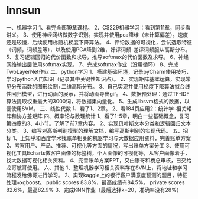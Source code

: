 # Innsun
一、机器学习
1、看完全部19章课程。
2、CS229机器学习：看到第11章，同步看讲义。
3、使用神经网络做数字识别。实现并使用pca降维（未计算偏差）。速度还是较慢，后续使用梯随机梯度下降算法。
4、评论数据的可视化，尝试选取特征（词频，词频差等），以及使用PCA降到2维，好评词频-差评词频服从高斯分布。
5、复习逻辑回归的代价函数和求导，推导softmax的代价函数及求导。
6、神经网络输出层使用softmax实现。
7、完成softmax作业（没用循环）
8、完成TwoLayerNet作业
二、python学习
1、搭建基础环境，记录pyCharm使用技巧，学习python入门知识（记录其中关键性知识点）。
2、实现矩阵基本运算，实现常见分布函数的图形绘制+二维高斯分布。
3、自己实现并使用梯度下降算法拟合线性回归模型，进行动画的展示，并将动画导出gif。
4、数据预处理：通过TF-IDF算法提取权重最大的3000词，将数据集向量化。
5、生成libsvm格式的数据，以便使用SVM。
三、线性代数
1、看了1、2章。
2、看184页应用2：统计学-相关矩阵和协方差矩阵
四、概率论与数理统计
1、看了1-5章，明白一些基础概念，复习第四章的3、4小节。了解了前7章内容。
2、实现贝叶斯文本分类和逻辑回归文本分类。
3、编写对高斯判别模型的理解文档，编写高斯判别的实现代码。
五、招标
1、上知乎和百度学术找账单相关的机器学习与大数据应用资料，完善账单方案
2、考察用户、产品、推荐、可视化等方面的情况，写出账单方案分工
3、使用可视化工具Echarts做客户画像的标签树，个人画像的可视化等，从客户画像着手，找大数据可视化相关资料。
4、完善账单方案PPT，交由康哥和杨总审核，已交给龙哥航哥使用。
六、其他
1、整理机器学习相关资料存在SVN上，将地址和学习流程发给佛哥进行学习。
2、实现kaggle上的银行客户满意度预测的题目，特征处理+xgboost。
public scores 83.8%，最高成绩有84.5%。
private scores 82.6%，最高82.9%
3、完成KNN作业（最后选择k=20，准确率没有28%）
